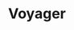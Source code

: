 ---
layout: project
title: Voyager
priority: 5
description: A ship builder-sim game idea/prototype with full control of your ship to shoot, ram, outfit and manage your spaceship of your dreams the way you want.
---